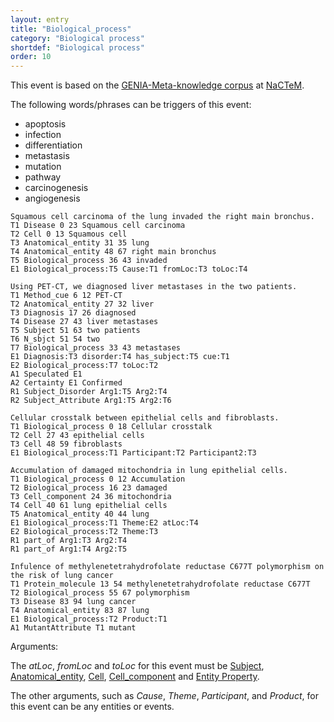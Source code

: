 ```yaml
---
layout: entry
title: "Biological_process"
category: "Biological process"
shortdef: "Biological process"
order: 10
---
```


This event is based on the <a href="http://www.nactem.ac.uk/meta-knowledge/">GENIA-Meta-knowledge corpus</a> at <a href="http://www.nactem.ac.uk/">NaCTeM</a>.

The following words/phrases can be triggers of this event:

- apoptosis
- infection
- differentiation
- metastasis
- mutation
- pathway
- carcinogenesis
- angiogenesis

~~~ ann
Squamous cell carcinoma of the lung invaded the right main bronchus.
T1 Disease 0 23 Squamous cell carcinoma
T2 Cell 0 13 Squamous cell
T3 Anatomical_entity 31 35 lung
T4 Anatomical_entity 48 67 right main bronchus
T5 Biological_process 36 43 invaded
E1 Biological_process:T5 Cause:T1 fromLoc:T3 toLoc:T4
~~~
~~~ ann
Using PET-CT, we diagnosed liver metastases in the two patients.
T1 Method_cue 6 12 PET-CT
T2 Anatomical_entity 27 32 liver
T3 Diagnosis 17 26 diagnosed
T4 Disease 27 43 liver metastases
T5 Subject 51 63 two patients
T6 N_sbjct 51 54 two
T7 Biological_process 33 43 metastases
E1 Diagnosis:T3 disorder:T4 has_subject:T5 cue:T1
E2 Biological_process:T7 toLoc:T2
A1 Speculated E1
A2 Certainty E1 Confirmed
R1 Subject_Disorder Arg1:T5 Arg2:T4
R2 Subject_Attribute Arg1:T5 Arg2:T6
~~~
~~~ ann
Cellular crosstalk between epithelial cells and fibroblasts.
T1 Biological_process 0 18 Cellular crosstalk
T2 Cell 27 43 epithelial cells
T3 Cell 48 59 fibroblasts
E1 Biological_process:T1 Participant:T2 Participant2:T3
~~~
~~~ ann
Accumulation of damaged mitochondria in lung epithelial cells.
T1 Biological_process 0 12 Accumulation
T2 Biological_process 16 23 damaged
T3 Cell_component 24 36 mitochondria
T4 Cell 40 61 lung epithelial cells
T5 Anatomical_entity 40 44 lung
E1 Biological_process:T1 Theme:E2 atLoc:T4
E2 Biological_process:T2 Theme:T3
R1 part_of Arg1:T3 Arg2:T4
R1 part_of Arg1:T4 Arg2:T5
~~~
~~~ ann
Infulence of methylenetetrahydrofolate reductase C677T polymorphism on the risk of lung cancer
T1 Protein_molecule 13 54 methylenetetrahydrofolate reductase C677T
T2 Biological_process 55 67 polymorphism
T3 Disease 83 94 lung cancer
T4 Anatomical_entity 83 87 lung
E1 Biological_process:T2 Product:T1
A1 MutantAttribute T1 mutant
~~~


Arguments:

The *atLoc*, *fromLoc* and *toLoc* for this event must be [Subject](), [Anatomical_entity](), [Cell](), [Cell_component]() and [Entity Property]().

The other arguments, such as *Cause*, *Theme*, *Participant*, and *Product*, for this event can be any entities or events.


<!--details-->




